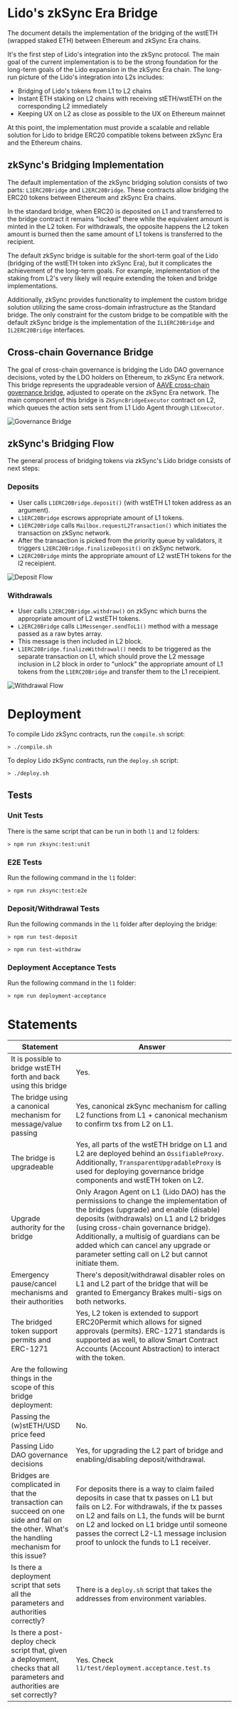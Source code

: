 # Lido's zkSync Era Bridge

The document details the implementation of the bridging of the wstETH (wrapped staked ETH) between Ethereum and zkSync Era chains.

It's the first step of Lido's integration into the zkSync protocol. The main goal of the current implementation is to be the strong foundation for the long-term goals of the Lido expansion in the zkSync Era chain. The long-run picture of the Lido's integration into L2s includes:

- Bridging of Lido's tokens from L1 to L2 chains
- Instant ETH staking on L2 chains with receiving stETH/wstETH on the corresponding L2 immediately
- Keeping UX on L2 as close as possible to the UX on Ethereum mainnet

At this point, the implementation must provide a scalable and reliable solution for Lido to bridge ERC20 compatible tokens between zkSync Era and the Ethereum chains.

## zkSync's Bridging Implementation

The default implementation of the zkSync bridging solution consists of two parts: `L1ERC20Bridge` and `L2ERC20Bridge`. These contracts allow bridging the ERC20 tokens between Ethereum and zkSync Era chains.

In the standard bridge, when ERC20 is deposited on L1 and transferred to the bridge contract it remains "locked" there while the equivalent amount is minted in the L2 token. For withdrawals, the opposite happens the L2 token amount is burned then the same amount of L1 tokens is transferred to the recipient.

The default zkSync bridge is suitable for the short-term goal of the Lido (bridging of the wstETH token into zkSync Era), but it complicates the achievement of the long-term goals. For example, implementation of the staking from L2's very likely will require extending the token and bridge implementations.

Additionally, zkSync provides functionality to implement the custom bridge solution utilizing the same cross-domain infrastructure as the Standard bridge. The only constraint for the custom bridge to be compatible with the default zkSync bridge is the implementation of the `IL1ERC20Bridge` and `IL2ERC20Bridge` interfaces.

## Cross-chain Governance Bridge

The goal of cross-chain governance is bridging the Lido DAO governance decisions, voted by the LDO holders on Ethereum, to zkSync Era network. This bridge represents the upgradeable version of [AAVE cross-chain governance bridge](https://github.com/aave/governance-crosschain-bridges), adjusted to operate on the zkSync Era network. The main component of this bridge is `ZkSyncBridgeExecutor` contract on L2, which queues the action sets sent from L1 Lido Agent through `L1Executor`.

![Governance Bridge](images/governance-bridge.png)

## zkSync's Bridging Flow

The general process of bridging tokens via zkSync's Lido bridge consists of next steps:

### Deposits

- User calls `L1ERC20Bridge.deposit()` (with wstETH L1 token address as an argument).
- `L1ERC20Bridge` escrows appropriate amount of L1 tokens.
- `L1ERC20Bridge` calls `Mailbox.requestL2Transaction()` which initiates the transaction on zkSync network.
- After the transaction is picked from the priority queue by validators, it triggers `L2ERC20Bridge.finalizeDeposit()` on zkSync network.
- `L2ERC20Bridge` mints the appropriate amount of L2 wstETH tokens for the l2 receipient.

![Deposit Flow](images/deposit-flow.png)

### Withdrawals

- User calls `L2ERC20Bridge.withdraw()` on zkSync which burns the appropriate amount of L2 wstETH tokens.
- `L2ERC20Bridge` calls `L1Messenger.sendToL1()` method with a message passed as a raw bytes array.
- This message is then included in L2 block.
- `L1ERC20Bridge.finalizeWithdrawal()` needs to be triggered as the separate transaction on L1, which should prove the L2 message inclusion in L2 block in order to "unlock" the appropriate amount of L1 tokens from the `L1ERC20Bridge` and transfer them to the L1 receipient.

![Withdrawal Flow](images/withdrawal-flow.png)

# Deployment

To compile Lido zkSync contracts, run the `compile.sh` script:

```
> ./compile.sh
```

To deploy Lido zkSync contracts, run the `deploy.sh` script:

```
> ./deploy.sh
```

## Tests

### Unit Tests

There is the same script that can be run in both `l1` and `l2` folders:
```
> npm run zksync:test:unit
```

### E2E Tests

Run the following command in the `l1` folder:
```
> npm run zksync:test:e2e
```

### Deposit/Withdrawal Tests
Run the following commands in the `l1` folder after deploying the bridge:
```
> npm run test-deposit
```
```
> npm run test-withdraw
```

### Deployment Acceptance Tests

Run the following command in the `l1` folder:
```
> npm run deployment-acceptance
```


# Statements

| Statement | Answer |
|--------------------------------|-------------------|
| It is possible to bridge wstETH forth and back using this bridge |Yes.|
| The bridge using a canonical mechanism for message/value passing |Yes, canonical zkSync mechanism for calling L2 functions from L1 + canonical mechanism to confirm txs from L2 on L1.|
| The bridge is upgradeable |Yes, all parts of the wstETH bridge on L1 and L2 are deployed behind an `OssifiableProxy`. Additionally, `TransparentUpgradableProxy` is used for deploying governance bridge components and wstETH token on L2.|
| Upgrade authority for the bridge |Only Aragon Agent on L1 (Lido DAO) has the permissions to change the implementation of the bridges (upgrade) and enable (disable) deposits (withdrawals) on L1 and L2 bridges (using cross-chain governance bridge). Additionally, a multisig of guardians can be added which can cancel any upgrade or parameter setting call on L2 but cannot initiate them.|
| Emergency pause/cancel mechanisms and their authorities |There's deposit/withdrawal disabler roles on L1 and L2 part of the bridge that will be granted to Emergancy Brakes multi-sigs on both networks.|
| The bridged token support permits and ERC-1271 |Yes, L2 token is extended to support ERC20Permit which allows for signed approvals (permits). ERC-1271 standards is supported as well, to allow Smart Contract Accounts (Account Abstraction) to interact with the token.|
| Are the following things in the scope of this bridge deployment: | |
| Passing the (w)stETH/USD price feed | No. |
| Passing Lido DAO governance decisions | Yes, for upgrading the L2 part of bridge and enabling/disabling deposit/withdrawal.|
| Bridges are complicated in that the transaction can succeed on one side and fail on the other. What's the handling mechanism for this issue? | For deposits there is a way to claim failed deposits in case that tx passes on L1 but fails on L2. For withdrawals, if the tx passes on L2 and fails on L1, the funds will be burnt on L2 and locked on L1 bridge until someone passes the correct L2-L1 message inclusion proof to unlock the funds to L1 receiver.|
| Is there a deployment script that sets all the parameters and authorities correctly? | There is a `deploy.sh` script that takes the addresses from environment variables. | 
| Is there a post-deploy check script that, given a deployment, checks that all parameters and authorities are set correctly? | Yes. Check `l1/test/deployment.acceptance.test.ts` |
